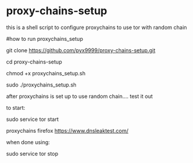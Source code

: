 # proxy-chains-setup
this is a shell script to configure proxychains to use tor with random chain


#how to run proxychains_setup

git clone https://github.com/pyx9999/proxy-chains-setup.git

cd proxy-chains-setup 

chmod +x proxychains_setup.sh

sudo ./proxychains_setup.sh



after proxychains is set up to use random chain.... test it out


to start:

sudo service tor start


proxychains firefox https://www.dnsleaktest.com/


when done using:


sudo service tor stop
